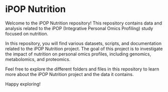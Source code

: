 # iPOP Nutrition

Welcome to the iPOP Nutrition repository! This repository contains data and analysis related to the iPOP (Integrative Personal Omics Profiling) study focused on nutrition.

In this repository, you will find various datasets, scripts, and documentation related to the iPOP Nutrition project. The goal of this project is to investigate the impact of nutrition on personal omics profiles, including genomics, metabolomics, and proteomics.

Feel free to explore the different folders and files in this repository to learn more about the iPOP Nutrition project and the data it contains.

Happy exploring!
